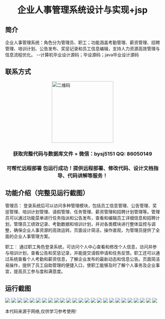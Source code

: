 <p><h1 align="center">企业人事管理系统设计与实现+jsp</h1></p>

## 简介
企业人事管理系统：角色分为管理员、职工；功能涵盖考勤管理、薪资管理、招聘管理、培训计划、公告发布、奖惩记录和员工信息编辑，支持人力资源高效管理与信息流程优化。    --计算机毕业设计源码；毕设源码；java毕业设计源码


## 联系方式
<img src="https://bs-1329754181.cos.ap-shanghai.myqcloud.com/wx.jpg" alt="二维码" style="display: block; margin: 0 auto;" width="200px">
<p><h3 align="center">获取完整代码与数据库文件 + 微信：bysj5151 QQ: 86050149</h3></p>
<p><h3 align="center">可帮忙远程部署 包运行成功！提供远程部署、修改代码、设计文档指导、代码讲解等服务！</h3></p>

## 功能介绍（完整见运行截图）
管理员： 登录系统后可以访问多种管理模块，包括员工信息管理、公告管理、奖惩管理、培训计划管理、请假管理、任务管理、薪资管理和招聘计划管理等。管理员可以通过功能菜单进行任务指派和公告发布，查看和编辑员工详细信息和招聘计划，管理员工绩效记录、考勤数据和培训计划，并对各类模块进行整体监控与调整，确保企业人事资源的高效运转。页面设计简洁，操作直观，为管理员提供了全面的企业人事管理方案。

职工： 通过职工角色登录系统，可访问个人中心查看和修改个人信息，访问并参与培训计划，查看公告和奖惩记录，并能提交请假申请和任务反馈。职工还可以通过系统查看个人考勤和薪资信息，了解企业发布的最新动态和信息公告。页面简洁易操作，提供了员工自助管理的便捷入口，使职工能够及时了解个人事务及企业事宜，提高员工参与度和满意度。


## 运行截图
![](https://bs-1329754181.cos.ap-shanghai.myqcloud.com/ssm/EnterpriseHumanResourceManagementSystem2/img/001.jpg)
![](https://bs-1329754181.cos.ap-shanghai.myqcloud.com/ssm/EnterpriseHumanResourceManagementSystem2/img/002.jpg)
![](https://bs-1329754181.cos.ap-shanghai.myqcloud.com/ssm/EnterpriseHumanResourceManagementSystem2/img/003.jpg)
![](https://bs-1329754181.cos.ap-shanghai.myqcloud.com/ssm/EnterpriseHumanResourceManagementSystem2/img/004.jpg)
![](https://bs-1329754181.cos.ap-shanghai.myqcloud.com/ssm/EnterpriseHumanResourceManagementSystem2/img/005.jpg)
![](https://bs-1329754181.cos.ap-shanghai.myqcloud.com/ssm/EnterpriseHumanResourceManagementSystem2/img/006.jpg)
![](https://bs-1329754181.cos.ap-shanghai.myqcloud.com/ssm/EnterpriseHumanResourceManagementSystem2/img/007.jpg)
![](https://bs-1329754181.cos.ap-shanghai.myqcloud.com/ssm/EnterpriseHumanResourceManagementSystem2/img/008.jpg)
![](https://bs-1329754181.cos.ap-shanghai.myqcloud.com/ssm/EnterpriseHumanResourceManagementSystem2/img/009.jpg)
![](https://bs-1329754181.cos.ap-shanghai.myqcloud.com/ssm/EnterpriseHumanResourceManagementSystem2/img/010.jpg)
![](https://bs-1329754181.cos.ap-shanghai.myqcloud.com/ssm/EnterpriseHumanResourceManagementSystem2/img/011.jpg)
![](https://bs-1329754181.cos.ap-shanghai.myqcloud.com/ssm/EnterpriseHumanResourceManagementSystem2/img/012.jpg)
![](https://bs-1329754181.cos.ap-shanghai.myqcloud.com/ssm/EnterpriseHumanResourceManagementSystem2/img/013.jpg)
![](https://bs-1329754181.cos.ap-shanghai.myqcloud.com/ssm/EnterpriseHumanResourceManagementSystem2/img/014.jpg)
![](https://bs-1329754181.cos.ap-shanghai.myqcloud.com/ssm/EnterpriseHumanResourceManagementSystem2/img/015.jpg)
![](https://bs-1329754181.cos.ap-shanghai.myqcloud.com/ssm/EnterpriseHumanResourceManagementSystem2/img/016.jpg)
![](https://bs-1329754181.cos.ap-shanghai.myqcloud.com/ssm/EnterpriseHumanResourceManagementSystem2/img/017.jpg)
![](https://bs-1329754181.cos.ap-shanghai.myqcloud.com/ssm/EnterpriseHumanResourceManagementSystem2/img/018.jpg)
![](https://bs-1329754181.cos.ap-shanghai.myqcloud.com/ssm/EnterpriseHumanResourceManagementSystem2/img/019.jpg)
![](https://bs-1329754181.cos.ap-shanghai.myqcloud.com/ssm/EnterpriseHumanResourceManagementSystem2/img/020.jpg)
![](https://bs-1329754181.cos.ap-shanghai.myqcloud.com/ssm/EnterpriseHumanResourceManagementSystem2/img/021.jpg)
![](https://bs-1329754181.cos.ap-shanghai.myqcloud.com/ssm/EnterpriseHumanResourceManagementSystem2/img/022.jpg)
![](https://bs-1329754181.cos.ap-shanghai.myqcloud.com/ssm/EnterpriseHumanResourceManagementSystem2/img/023.jpg)
![](https://bs-1329754181.cos.ap-shanghai.myqcloud.com/ssm/EnterpriseHumanResourceManagementSystem2/img/024.jpg)
![](https://bs-1329754181.cos.ap-shanghai.myqcloud.com/ssm/EnterpriseHumanResourceManagementSystem2/img/025.jpg)

<p>本代码来源于网络,仅供学习参考使用!</p>
